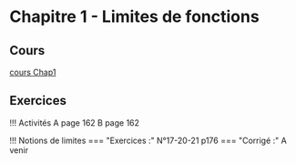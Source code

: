 # Chapitre 1 - Limites de fonctions

## Cours 

[cours Chap1](./Cours-Chap1.pdf)

## Exercices 
!!! Activités 
    A page 162
    B page 162

!!! Notions de limites
===  "Exercices  :"
    N°17-20-21 p176
===  "Corrigé :"
    A venir

